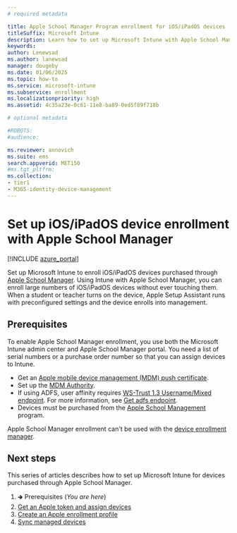 ```yaml
---
# required metadata

title: Apple School Manager Program enrollment for iOS/iPadOS devices
titleSuffix: Microsoft Intune
description: Learn how to set up Microsoft Intune with Apple School Manager for corporate-owned iOS/iPadOS devices. 
keywords:
author: Lenewsad
ms.author: lanewsad
manager: dougeby
ms.date: 01/06/2025
ms.topic: how-to
ms.service: microsoft-intune
ms.subservice: enrollment
ms.localizationpriority: high
ms.assetid: 4c35a23e-0c61-11e8-ba89-0ed5f89f718b

# optional metadata

#ROBOTS:
#audience:

ms.reviewer: annovich
ms.suite: ems
search.appverid: MET150
#ms.tgt_pltfrm:
ms.collection:
- tier1
- M365-identity-device-management
---
```


# Set up iOS/iPadOS device enrollment with Apple School Manager

[!INCLUDE [azure_portal](../includes/azure_portal.md)]

Set up Microsoft Intune to enroll iOS/iPadOS devices purchased through [Apple School Manager](https://school.apple.com/). Using Intune with Apple School Manager, you can enroll large numbers of iOS/iPadOS devices without ever touching them. When a student or teacher turns on the device, Apple Setup Assistant runs with preconfigured settings and the device enrolls into management. 


## Prerequisites  

To enable Apple School Manager enrollment, you use both the Microsoft Intune admin center and Apple School Manager portal. You need a list of serial numbers or a purchase order number so that you can assign devices to Intune.  

- Get an [Apple mobile device management (MDM) push certificate](apple-mdm-push-certificate-get.md).  
- Set up the [MDM Authority](../fundamentals/mdm-authority-set.md).  
- If using ADFS, user affinity requires [WS-Trust 1.3 Username/Mixed endpoint](/previous-versions/windows/it-pro/windows-server-2008-R2-and-2008/ff608241(v=ws.10)). For more information, see [Get adfs endpoint](/powershell/module/adfs/get-adfsendpoint).
- Devices must be purchased from the [Apple School Management](http://school.apple.com) program.  

Apple School Manager enrollment can't be used with the [device enrollment manager](device-enrollment-manager-enroll.md).  

## Next steps    

This series of articles describes how to set up Microsoft Intune for devices purchased through Apple School Manager. 

1. 🡺 Prerequisites (*You are here*)  
1. [Get an Apple token and assign devices](apple-school-manager-step-1.md)  
1. [Create an Apple enrollment profile](apple-school-manager-step-2.md)  
1. [Sync managed devices](apple-school-manager-step-3.md) 
